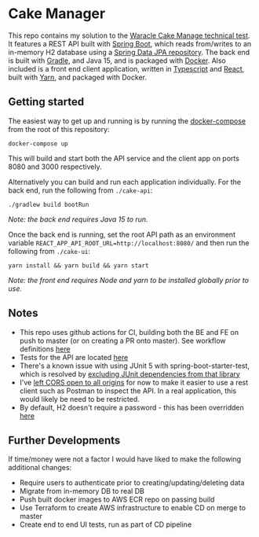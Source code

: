# Cake Manager

This repo contains my solution to the [Waracle Cake Manage technical test](https://github.com/Waracle/cake-manager).
It features a REST API built with [Spring Boot](https://spring.io/projects/spring-boot), which reads from/writes to an in-memory H2 database using a [Spring Data JPA repository](https://spring.io/projects/spring-data-jpa).
The back end is built with [Gradle](https://gradle.org/), and Java 15, and is packaged with [Docker](https://www.docker.com/).
Also included is a front end client application, written in [Typescript](https://www.typescriptlang.org/) and [React](https://reactjs.org/), built with [Yarn](https://yarnpkg.com/), and packaged with Docker.

## Getting started

The easiest way to get up and running is by running the [docker-compose](./docker-compose.yml) from the root of this repository:

```
docker-compose up
```

This will build and start both the API service and the client app on ports 8080 and 3000 respectively.

Alternatively you can build and run each application individually. For the back end, run the following from `./cake-api`:

```
./gradlew build bootRun
```

*Note: the back end requires Java 15 to run.*

Once the back end is running, set the root API path as an environment variable `REACT_APP_API_ROOT_URL=http://localhost:8080/` and then run the following from `./cake-ui`:

```
yarn install && yarn build && yarn start
```

*Note: the front end requires Node and yarn to be installed globally prior to use.*

## Notes

- This repo uses github actions for CI, building both the BE and FE on push to master (or on creating a PR onto master). See workflow definitions [here](./.github/workflows)
- Tests for the API are located [here](./cake-api/src/test/java/cake/api/controller/CakeControllerTest.java)
- There's a known issue with using JUnit 5 with spring-boot-starter-test, which is resolved by [excluding JUnit dependencies from that library](./cake-api/build.gradle#L23)
- I've [left CORS open to all origins](./cake-api/src/main/java/cake/api/CakeApiApplication.java#L23) for now to make it easier to use a rest client such as Postman to inspect the API. In a real application, this would likely be need to be restricted.
- By default, H2 doesn't require a password - this has been overridden [here](./cake-api/src/main/resources/application.properties#L4)

## Further Developments

If time/money were not a factor I would have liked to make the following additional changes:

- Require users to authenticate prior to creating/updating/deleting data
- Migrate from in-memory DB to real DB
- Push built docker images to AWS ECR repo on passing build
- Use Terraform to create AWS infrastructure to enable CD on merge to master
- Create end to end UI tests, run as part of CD pipeline
